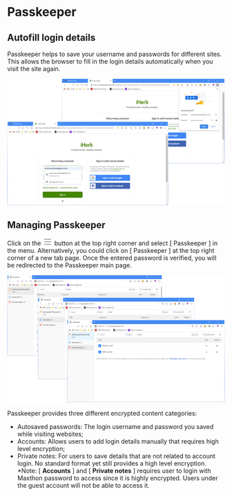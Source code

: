 # Passkeeper

## Autofill login details

Passkeeper helps to save your username and passwords for different sites. This allows the browser to fill in the login details automatically when you visit the site again.

![](images/10-00.png)

## Managing Passkeeper

Click on the ![](zh/images/03-2.png) button at the top right corner and select [ Passkeeper ] in the menu. Alternatively, you could click on [ Passkeeper ] at the top right corner of a new tab page. Once the entered password is verified, you will be redirected to the Passkeeper main page.

![](images/10-01.png)

Passkeeper provides three different encrypted content categories:

- Autosaved passwords: The login username and password you saved while visiting websites;
- Accounts: Allows users to add login details manually that requires high level encryption;
- Private notes: For users to save details that are not related to account login. No standard format yet still provides a high level encryption.
  \*Note: [ **Accounts** ] and [ **Private notes** ] requires user to login with Maxthon password to access since it is highly encrypted. Users under the guest account will not be able to access it.
